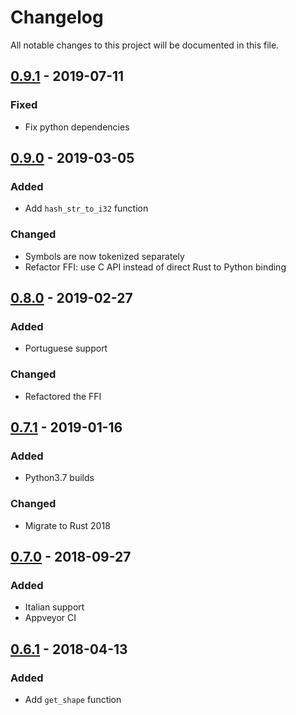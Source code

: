 # Changelog
All notable changes to this project will be documented in this file.

## [0.9.1] - 2019-07-11
### Fixed
- Fix python dependencies

## [0.9.0] - 2019-03-05
### Added
- Add `hash_str_to_i32` function

### Changed
- Symbols are now tokenized separately
- Refactor FFI: use C API instead of direct Rust to Python binding

## [0.8.0] - 2019-02-27
### Added
- Portuguese support

### Changed
- Refactored the FFI

## [0.7.1] - 2019-01-16
### Added
- Python3.7 builds

### Changed
- Migrate to Rust 2018

## [0.7.0] - 2018-09-27
### Added
- Italian support
- Appveyor CI

## [0.6.1] - 2018-04-13

### Added
- Add `get_shape` function

[0.9.1]: https://github.com/snipsco/snips-nlu-utils/compare/0.9.0...0.9.1
[0.9.0]: https://github.com/snipsco/snips-nlu-utils/compare/0.8.0...0.9.0
[0.8.0]: https://github.com/snipsco/snips-nlu-utils/compare/0.7.1...0.8.0
[0.7.1]: https://github.com/snipsco/snips-nlu-utils/compare/0.7.0...0.7.1
[0.7.0]: https://github.com/snipsco/snips-nlu-utils/compare/0.6.1...0.7.0
[0.6.1]: https://github.com/snipsco/snips-nlu-utils/compare/0.6.0...0.6.1
